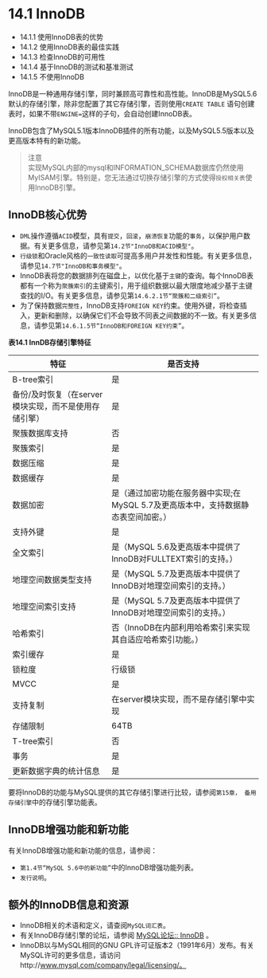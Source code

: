 # 14.1 InnoDB
* 14.1.1 使用InnoDB表的优势
* 14.1.2 使用InnoDB表的最佳实践
* 14.1.3 检查InnoDB的可用性
* 14.1.4 基于InnoDB的测试和基准测试
* 14.1.5 不使用InnoDB

InnoDB是一种通用存储引擎，同时兼顾高可靠性和高性能。InnoDB是MySQL5.6默认的存储引擎，除非您配置了其它存储引擎，否则使用`CREATE TABLE` 语句创建表时，如果不带`ENGINE=`这样的子句，会自动创建InnoDB表。

InnoDB包含了MySQL5.1版本InnoDB插件的所有功能，以及MySQL5.5版本以及更高版本特有的新功能。
> 注意<br>
>  实现MySQL内部的mysql和INFORMATION_SCHEMA数据库仍然使用MyISAM引擎。特别是，您无法通过切换存储引擎的方式使得`授权相关表`使用InnoDB引擎。

## InnoDB核心优势

* `DML`操作遵循`ACID`模型，具有`提交`，`回滚`，`崩溃恢复`功能的`事务`，以保护用户数据。有关更多信息，请参见第`14.2节"InnoDB和ACID模型"`。
* `行级锁`和Oracle风格的`一致性读取`可提高多用户并发性和性能。有关更多信息，请参见`14.7节"InnoDB和事务模型"`。
* InnoDB表将您的数据排列在磁盘上，以优化基于`主键`的查询。每个InnoDB表都有一个称为`聚簇索引`的主键索引，用于组织数据以最大限度地减少基于主键查找的I/O。有关更多信息，请参见第`14.6.2.1节“聚簇和二级索引”`。
* 为了保持数据`完整性`，InnoDB支持`FOREIGN KEY`约束。使用外键，将检查插入，更新和删除，以确保它们不会导致不同表之间数据的不一致。有关更多信息，请参见第`14.6.1.5节“InnoDB和FOREIGN KEY约束”`。

**表14.1 InnDB存储引擎特征**

|    特征      | 是否支持 |
|------------  | --- |
|  B-tree索引 |  是 |
| 备份/及时恢复（在server模块实现，而不是使用存储引擎）      |  是 |
|聚簇数据库支持 | 否|
|聚簇索引|是|
|数据压缩|是|
|数据缓存|是|
|数据加密|是（通过加密功能在服务器中实现;在MySQL 5.7及更高版本中，支持数据静态表空间加密。）|
|支持外键|是|
|全文索引|是（MySQL 5.6及更高版本中提供了InnoDB对FULLTEXT索引的支持。）|
|地理空间数据类型支持|是（MySQL 5.7及更高版本中提供了InnoDB对地理空间索引的支持。）|
|地理空间索引支持|是（MySQL 5.7及更高版本中提供了InnoDB对地理空间索引的支持。）|
|哈希索引|否（InnoDB在内部利用哈希索引来实现其自适应哈希索引功能。）|
|索引缓存|是|
|锁粒度|行级锁|
|MVCC|是|
|支持复制|在server模块实现，而不是存储引擎中实现|
|存储限制|64TB|
|T-tree索引|否|
|事务|是|
|更新数据字典的统计信息|是|

要将InnoDB的功能与MySQL提供的其它存储引擎进行比较，请参阅`第15章， 备用存储引擎`中的存储引擎功能表。

## InnoDB增强功能和新功能

有关InnoDB增强功能和新功能的信息，请参阅：

* `第1.4节“MySQL 5.6中的新功能”`中的InnoDB增强功能列表。
* `发行说明`。

## 额外的InnoDB信息和资源
* InnoDB相关的术语和定义，请查阅`MySQL词汇表`。
* 有关InnoDB存储引擎的论坛，请参阅 [MySQL论坛:: InnoDB](https://forums.mysql.com/list.php?22) 。
* InnoDB以与MySQL相同的GNU GPL许可证版本2（1991年6月）发布。有关MySQL许可的更多信息，请访问http://www.mysql.com/company/legal/licensing/。








